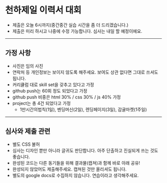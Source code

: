 # 천하제일 이력서 대회

- 제출은 오늘 6시까지(중간중간 실습 시간을 좀 더 드리겠습니다.)
- 제출은 미리 하시고 나중에 수정 가능합니다. 심사는 내일 할 예정이에요.

---

## 가정 사항

- 사진은 임의 사진
- 연락처 등 개인정보는 보이지 않도록 해주세요. 보여도 상관 없다면 그대로 쓰셔도 됩니다.
- 커리큘럼 대로 skill set을 갖추고 있다고 가정
- github push는 60회 정도 되었다고 가정
- github push 비중은 html 30% / css 30% / js 40% 가정
- project는 총 4건 되었다고 가정
  - 1만시간의법칙(1일), 벤딩머신(2일), 렌딩페이지(3일), 감귤마켓(1주일)

---

## 심사와 제출 관련

- 별도 CSS 불허
- 심사는 디자인 뿐만 아니라 글귀도 판단합니다. 아주 단촐하고 진실되게 쓰는 것도 좋습니다.
- 완성된 코드는 다른 동기들을 위해 결과물(캡쳐)과 함께 바로 아래 공유!
- 완성되지 않았어도 제출해주세요. 캡쳐된 것만 올리셔도 됩니다.
- 별도의 google docs로 수집하지 않습니다. 연습이라고 생각해주세요.
